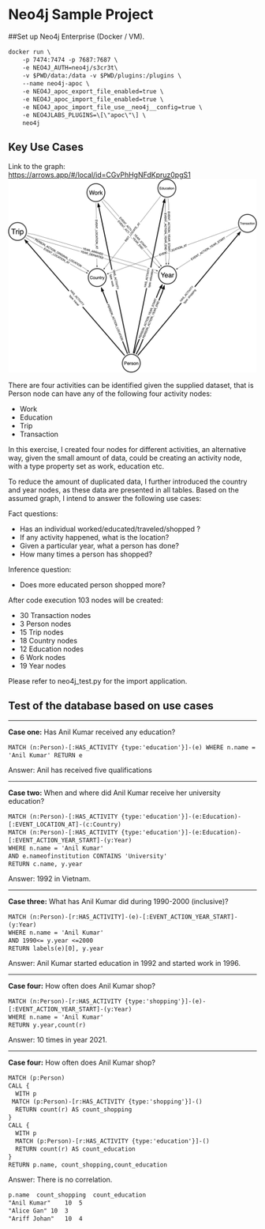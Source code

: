 # Neo4j Sample Project
##Set up Neo4j Enterprise (Docker / VM). 
```
docker run \
    -p 7474:7474 -p 7687:7687 \
    -e NEO4J_AUTH=neo4j/s3cr3t\
    -v $PWD/data:/data -v $PWD/plugins:/plugins \
    --name neo4j-apoc \
    -e NEO4J_apoc_export_file_enabled=true \
    -e NEO4J_apoc_import_file_enabled=true \
    -e NEO4J_apoc_import_file_use__neo4j__config=true \
    -e NEO4JLABS_PLUGINS=\[\"apoc\"\] \
    neo4j
```


## Key Use Cases 
Link to the graph:  
https://arrows.app/#/local/id=CGvPhHgNFdKpruz0pgS1
![img.png](img.png)


There are four activities can be identified given the supplied dataset, that is Person node can have 
any of the following four activity nodes:
- Work
- Education
- Trip
- Transaction

In this exercise, I created four nodes for different activities, an alternative way, given the small
amount of data, could be creating an activity node, with a type property set as work, education etc.


To reduce the amount of duplicated data, I further introduced the country and year nodes, as these data are 
presented in all tables. 
Based on the assumed graph, I intend to answer the following use cases:

Fact questions: 
- Has an individual worked/educated/traveled/shopped ? 
- If any activity happened, what is the location?
- Given a particular year, what a person has done? 
- How many times a person has shopped? 

Inference question: 
- Does more educated person shopped more? 

After code execution 103 nodes will be created:
- 30 Transaction nodes
- 3 Person nodes
- 15 Trip nodes
- 18 Country nodes
- 12 Education nodes
- 6 Work nodes
- 19 Year nodes

Please refer to neo4j_test.py for the import application. 

## Test of the database based on use cases

-----
**Case one:** Has Anil Kumar received any education?
```
MATCH (n:Person)-[:HAS_ACTIVITY {type:'education'}]-(e) WHERE n.name = 'Anil Kumar' RETURN e
```
Answer: Anil has received five qualifications 

-----
**Case two:** When and where did Anil Kumar receive her university education?
```
MATCH (n:Person)-[:HAS_ACTIVITY {type:'education'}]-(e:Education)-[:EVENT_LOCATION_AT]-(c:Country)
MATCH (n:Person)-[:HAS_ACTIVITY {type:'education'}]-(e:Education)-[:EVENT_ACTION_YEAR_START]-(y:Year)
WHERE n.name = 'Anil Kumar'
AND e.nameofinstitution CONTAINS 'University' 
RETURN c.name, y.year
```
Answer: 1992 in Vietnam. 


-----
**Case three:** What has Anil Kumar did during 1990-2000 (inclusive)?
```
MATCH (n:Person)-[r:HAS_ACTIVITY]-(e)-[:EVENT_ACTION_YEAR_START]-(y:Year)
WHERE n.name = 'Anil Kumar'
AND 1990<= y.year <=2000
RETURN labels(e)[0], y.year
```
Answer: Anil Kumar started education in 1992 and started work in 1996.

-----
**Case four:** How often does Anil Kumar shop?
```
MATCH (n:Person)-[r:HAS_ACTIVITY {type:'shopping'}]-(e)-[:EVENT_ACTION_YEAR_START]-(y:Year)
WHERE n.name = 'Anil Kumar'
RETURN y.year,count(r)
```
Answer: 10 times in year 2021. 

-----
**Case four:** How often does Anil Kumar shop?
```
MATCH (p:Person)
CALL {
  WITH p
 MATCH (p:Person)-[r:HAS_ACTIVITY {type:'shopping'}]-()
  RETURN count(r) AS count_shopping
}
CALL {
  WITH p
  MATCH (p:Person)-[r:HAS_ACTIVITY {type:'education'}]-()
  RETURN count(r) AS count_education
}
RETURN p.name, count_shopping,count_education

```

Answer:
There is no correlation. 
```
p.name	count_shopping	count_education
"Anil Kumar"	10	5
"Alice Gan"	10	3
"Ariff Johan"	10	4
```
